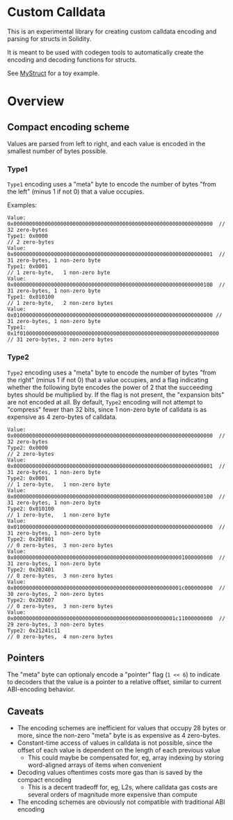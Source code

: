 # Custom Calldata

This is an experimental library for creating custom calldata encoding and parsing for structs in Solidity.

It is meant to be used with codegen tools to automatically create the encoding and decoding functions for structs.

See [MyStruct](src/lib/MyStruct.sol) for a toy example.

# Overview

## Compact encoding scheme

Values are parsed from left to right, and each value is encoded in the smallest number of bytes possible.

### Type1

`Type1` encoding uses a "meta" byte to encode the number of bytes "from the left" (minus 1 if not 0) that a value occupies.

Examples:

```
Value: 0x0000000000000000000000000000000000000000000000000000000000000000  // 32 zero-bytes
Type1: 0x0000                                                              // 2 zero-bytes
Value: 0x0000000000000000000000000000000000000000000000000000000000000001  // 31 zero-bytes, 1 non-zero byte
Type1: 0x0001                                                              // 1 zero-byte,   1 non-zero byte
Value: 0x0000000000000000000000000000000000000000000000000000000000000100  // 31 zero-bytes, 1 non-zero byte
Type1: 0x010100                                                            // 1 zero-byte,   2 non-zero bytes
Value: 0x0100000000000000000000000000000000000000000000000000000000000000 // 31 zero-bytes, 1 non-zero byte
Type1: 0x1f0100000000000000000000000000000000000000000000000000000000000000 // 31 zero-bytes, 2 non-zero bytes
```

### Type2

`Type2` encoding uses a "meta" byte to encode the number of bytes "from the right" (minus 1 if not 0) that a value occupies, and a flag indicating whether the following byte encodes the power of 2 that the succeeding bytes should be multiplied by. If the flag is not present, the "expansion bits" are not encoded at all.
By default, `Type2` encoding will not attempt to "compress" fewer than 32 bits, since 1 non-zero byte of calldata is as expensive as 4 zero-bytes of calldata.

```
Value: 0x0000000000000000000000000000000000000000000000000000000000000000  // 32 zero-bytes
Type2: 0x0000                                                              // 2 zero-bytes
Value: 0x0000000000000000000000000000000000000000000000000000000000000001  // 31 zero-bytes, 1 non-zero byte
Type2: 0x0001                                                              // 1 zero-byte,   1 non-zero byte
Value: 0x0000000000000000000000000000000000000000000000000000000000000100  // 31 zero-bytes, 1 non-zero byte
Type2: 0x010100                                                            // 1 zero-byte,   1 non-zero byte
Value: 0x0100000000000000000000000000000000000000000000000000000000000000  // 31 zero-bytes, 1 non-zero byte
Type2: 0x20f801                                                            // 0 zero-bytes,  3 non-zero bytes
Value: 0x0000000000000000000000000000000000000000000000000000001000000000  // 31 zero-bytes, 1 non-zero byte
Type2: 0x202401                                                            // 0 zero-bytes,  3 non-zero bytes
Value: 0x000000000000000000000000000000000000000000000000000001c000000000  // 30 zero-bytes, 2 non-zero bytes
Type2: 0x202607                                                            // 0 zero-bytes,  3 non-zero bytes
Value: 0x0000000000000000000000000000000000000000000000000001c11000000000  // 29 zero-bytes, 3 non-zero bytes
Type2: 0x21241c11                                                          // 0 zero-bytes,  4 non-zero bytes
```

## Pointers

The "meta" byte can optionaly encode a "pointer" flag (`1 << 6`) to indicate to decoders that the value is a pointer to a relative offset, similar to current ABI-encoding behavior.

## Caveats

- The encoding schemes are inefficient for values that occupy 28 bytes or more, since the non-zero "meta" byte is as expensive as 4 zero-bytes.
- Constant-time access of values in calldata is not possible, since the offset of each value is dependent on the length of each previous value
  - This could maybe be compensated for, eg, array indexing by storing word-aligned arrays of items when convenient
- Decoding values oftentimes costs more gas than is saved by the compact encoding
  - This is a decent tradeoff for, eg, L2s, where calldata gas costs are several orders of magnitude more expensive than compute
- The encoding schemes are obviously not compatible with traditional ABI encoding
